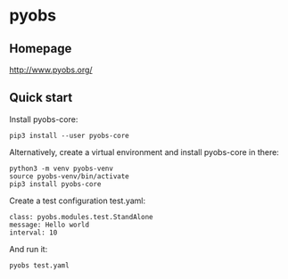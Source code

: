 pyobs
=====

Homepage
--------

http://www.pyobs.org/

Quick start
-----------

Install pyobs-core:

    pip3 install --user pyobs-core
    
Alternatively, create a virtual environment and install pyobs-core in there:

    python3 -m venv pyobs-venv
    source pyobs-venv/bin/activate
    pip3 install pyobs-core
    
Create a test configuration test.yaml:

    class: pyobs.modules.test.StandAlone
    message: Hello world
    interval: 10
      
And run it:
   
    pyobs test.yaml
